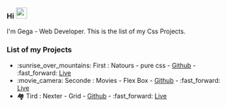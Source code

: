 ### Hi <img src="https://media.giphy.com/media/hvRJCLFzcasrR4ia7z/giphy.gif" width="25px"> 

I'm Gega - Web Developer. This is the list of my Css Projects.

### List of my Projects
<ul>
  <li>:sunrise_over_mountains: First : Natours - pure css - <a href="https://github.com/Puentnuar/CSS-Advence-1-natour">Github</a> - :fast_forward: <a href="https://gega-natour-css.herokuapp.com/">Live</a></li>
   <li>:movie_camera: Seconde : Movies - Flex Box - <a href="https://github.com/Puentnuar/Flex-Box-Styling">Github</a> - :fast_forward: <a href="https://gega-movies-css.herokuapp.com/">Live</a></li>
  <li>🏘️ Tird : Nexter - Grid - <a href="https://github.com/Puentnuar/-Css-Grid-Advance-Nexter">Github</a> - :fast_forward: <a href="https://gega-nexter-css.herokuapp.com/">Live</a></li>
 </ul>
